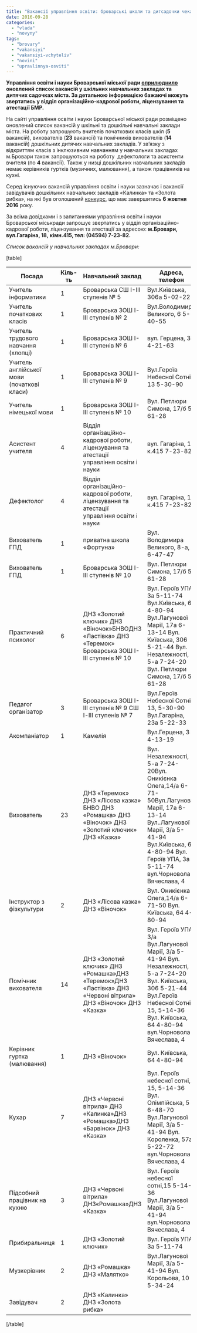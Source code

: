 ```yaml
---
title: "Вакансії управління освіти: броварські школи та дитсадочки чекають на фахівців"
date: 2016-09-28
categories: 
  - "vlada"
  - "novyny"
tags: 
  - "brovary"
  - "vakansiyi"
  - "vakansiyi-vchyteliv"
  - "novini"
  - "upravlinnya-osviti"
---
```


**Управління освіти і науки Броварської міської ради [оприлюднило](http://www.brovary-osvita.gov.ua/pro-nas/vakansiyi/) оновлений список вакансій у шкільних навчальних закладах та дитячих садочках міста. За детальною інформацією бажаючі можуть звертатись у відділ організаційно-кадрової роботи, ліцензування та атестації БМР.**

На сайті управління освіти і науки Броварської міської ради розміщено оновлений список вакансій у шкільні та дошкільні навчальні заклади міста. На роботу запрошують вчителів початкових класів шкіл (**5** вакансій), вихователів (**23** вакансії) та помічників вихователів (**14** вакансій) дошкільних дитячих навчальних закладів. У зв’язку з відкриттям класів з інклюзивним навчанням у навчальних закладах м.Бровари також запрошуються на роботу  дефектологи та асистенти вчителя (по **4** вакансії). Також у низці дошкільних навчальних закладів немає керівників гуртків (музичних, малювання), а також працівників на кухні.

Серед існуючих вакансій управління освіти і науки зазначає і вакансії завідувачів дошкільних навчальних закладів «Калинка» та «Золота рибка», на які був оголошений [конкурс](https://mpz.brovary.org/u-brovarah-ogolosyly-konkurs-na-kerivnykiv-dytyachyh-sadochkiv-zolota-rybka-ta-kalynka/), що має завершитись **6 жовтня 2016** року.

За всіма довідками і з запитаннями управління освіти і науки Броварської міськради запрошує звертатись у відділ організаційно-кадрової роботи, ліцензування та атестації за адресою: **м.Бровари, вул.Гагаріна, 18,** **кімн.415, тел: (04594) 7-23-82.**

_Список вакансій у навчальних закладах м.Бровари:_

\[table\]

| **Посада** | **Кіль-ть** | **Навчальний заклад** | **Адреса, телефон** | **Заробітна плата** |
| --- | --- | --- | --- | --- |
| Учитель інформатики | 1 | Броварська CШ І-ІІІ ступенів № 5 | Вул.Київська, 306а 5-02-22 | 2050-2512 |
| Учитель початкових класів | 1 | Броварська ЗОШ І-ІІІ ступенів № 2 | Вул.Володимира Великого, 6 5-40-55 | 2050-2512 |
| Учитель трудового навчання (хлопці) | 1 | Броварська ЗОШ І-ІІІ ступенів № 6 | вул. Герцена, 3 4-21-63 | 2050-2512 |
| Учитель англійської мови (початкові класи) | 1 | Броварська ЗОШ І-ІІІ ступенів № 9 | Вул.Героїв Небесної Сотні, 13 5-30-90 | 2050-2512 |
| Учитель німецької мови | 1 | Броварська ЗОШ І-ІІІ ступенів № 10 | Вул. Петлюри Симона, 17/б 5-61-28 | 2050-2512 |
| Асистент учителя | 4 | Відділ організаційно-кадрової роботи, ліцензування та атестації управління освіти і науки | вул. Гагаріна, 18 к.415 7-23-82 | 2050-2512 |
| Дефектолог | 4 | Відділ організаційно-кадрової роботи, ліцензування та атестації управління освіти і науки | вул. Гагаріна, 18 к.415 7-23-82 | 2050-2512 |
| Вихователь ГПД | 1 | приватна школа «Фортуна» | Вул. Володимира Великого, 8-а, 6-47-47 | 2050-2512 |
| Вихователь ГПД | 1 | Броварська ЗОШ І-ІІІ ступенів № 10 | Вул. Петлюри Симона, 17/б 5-61-28 | 2050-2512 |
| Практичний психолог | 6 | ДНЗ «Золотий ключик» ДНЗ «Віночок»БНВОДНЗ «Ластівка»  ДНЗ «Теремок»  Броварська ЗОШ І-ІІІ ступенів № 10 | Вул. Героїв УПА, 3а 5-11-74 Вул.Київська, 64 4-80-94 Вул.Лагунової Марії, 17а 6-13-14 Вул. Київська, 306 5-21-44 Вул. Незалежності, 5-а 7-24-20 Вул. Петлюри Симона, 17/б 5-61-28 | 2050-2512 |
| Педагог організатор | 3 |   Броварська ЗОШ І-ІІІ ступенів № 9  СШ І-ІІІ ступенів № 7 |   Вул.Героїв Небесної Сотні, 13, 5-30-90  Вул.Гагаріна, 23а 5-22-33 | 2050-2512 |
| Акомпаніатор | 1 | Камелія | Вул.Герцена, 3 4-13-19 | 1612-1718 |
| Вихователь | 23 |   ДНЗ «Теремок»  ДНЗ «Лісова казка»  БНВО  ДНЗ «Ромашка»  ДНЗ «Віночок»  ДНЗ «Золотий ключик» ДНЗ «Казка» | Вул. Незалежності, 5-а 7-24-20Вул. Оникієнка Олега,14/а 6-71-50Вул.Лагунової Марії, 17а 6-13-14 Вул..Лагунової Марії, 3/а 5-41-94 Вул.Київська, 64 4-80-94 Вул. Героїв УПА, 3а 5-11-74 вул.Чорновола Вячеслава, 4 | 2050-2512 |
| Інструктор з фізкультури | 2 | ДНЗ «Лісова казка» ДНЗ «Віночок» | Вул. Оникієнка Олега,14/а 6-71-50 Вул. Київська, 64 4-80-94 | 1825-2157 |
| Помічник вихователя | 14 | ДНЗ «Золотий ключик» ДНЗ «Ромашка»ДНЗ «Теремок»ДНЗ «Ластівка»  ДНЗ «Червоні вітрила» ДНЗ «Віночок»  ДНЗ «Казка» |   Вул. Героїв УПА, 3/а  Вул.Лагунової Марії, 3/а 5-41-94 Вул. Незалежності, 5-а 7-24-20 Вул. Київська, 306 5-21-44 Вул.Героїв Небесної Сотні, 15, 5-14-36 Вул. Київська, 64 4-80-94 вул.Чорновола Вячеслава, 4 | 1612-1718 |
| Керівник гуртка (малювання) | 1 | ДНЗ «Віночок» | Вул. Київська, 64 4-80-94 | 1943-2157 |
| Кухар | 7 | ДНЗ «Червоні вітрила» ДНЗ «Калинка»ДНЗ «Ромашка»ДНЗ «Барвінок»  ДНЗ «Казка» | Вул. Героїв небесної сотні, 15, 5-14-36 Вул. Олімпійська, 5 6-48-70 Вул.Лагунової Марії, 3/а 5-41-94 Вул. Короленка, 57а, 5-22-72 вул.Чорновола Вячеслава, 4 | 1532-1718 |
| Підсобний працівник на кухню | 3 | ДНЗ «Червоні вітрила» ДНЗ«Ромашка»ДНЗ «Казка» | Вул. Героїв небесної сотні,15 5-14-36 Вул.Лагунової Марії, 3/а 5-41-94 вул.Чорновола Вячеслава, 4 | 1516-1521 |
| Прибиральниця | 1 | ДНЗ «Золотий ключик» | Вул. Героїв УПА, 3а 5-11-74 | 1516-1521 |
| Музкерівник | 2 |   ДНЗ «Ромашка»  ДНЗ «Малятко» | Вул.Лагунової Марії, 3/а 5-41-94 Вул. Корольова, 10 5-34-24 | 1825-2157 |
| Завідувач | 2 | ДНЗ «Калинка» ДНЗ «Золота рибка» |  | 2512-2868 |

\[/table\]
